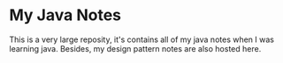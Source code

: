 # My Java Notes

This is a very large reposity, it's contains all of my java notes when I was learning java. Besides, my design pattern notes are also hosted here.